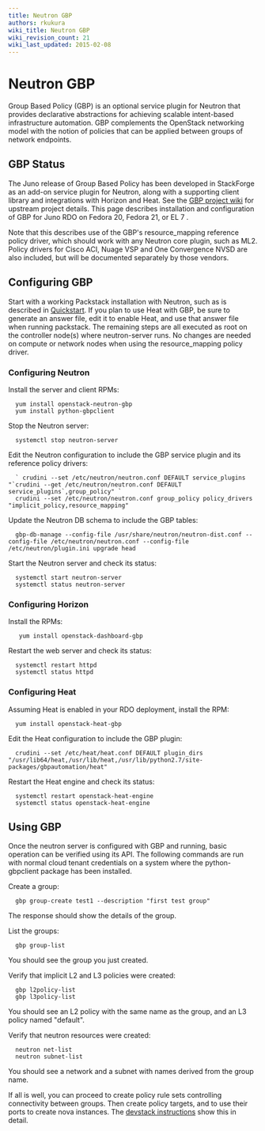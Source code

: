 ```yaml
---
title: Neutron GBP
authors: rkukura
wiki_title: Neutron GBP
wiki_revision_count: 21
wiki_last_updated: 2015-02-08
---
```


# Neutron GBP

Group Based Policy (GBP) is an optional service plugin for Neutron that provides declarative abstractions for achieving scalable intent-based infrastructure automation. GBP complements the OpenStack networking model with the notion of policies that can be applied between groups of network endpoints.

## GBP Status

The Juno release of Group Based Policy has been developed in StackForge as an add-on service plugin for Neutron, along with a supporting client library and integrations with Horizon and Heat. See the [GBP project wiki](https://wiki.openstack.org/wiki/GroupBasedPolicy) for upstream project details. This page describes installation and configuration of GBP for Juno RDO on Fedora 20, Fedora 21, or EL 7 .

Note that this describes use of the GBP's resource_mapping reference policy driver, which should work with any Neutron core plugin, such as ML2. Policy drivers for Cisco ACI, Nuage VSP and One Convergence NVSD are also included, but will be documented separately by those vendors.

## Configuring GBP

Start with a working Packstack installation with Neutron, such as is described in [Quickstart](/install/quickstart/). If you plan to use Heat with GBP, be sure to generate an answer file, edit it to enable Heat, and use that answer file when running packstack. The remaining steps are all executed as root on the controller node(s) where neutron-server runs. No changes are needed on compute or network nodes when using the resource_mapping policy driver.

### Configuring Neutron

Install the server and client RPMs:

      yum install openstack-neutron-gbp
      yum install python-gbpclient

Stop the Neutron server:

      systemctl stop neutron-server

Edit the Neutron configuration to include the GBP service plugin and its reference policy drivers:

      ` crudini --set /etc/neutron/neutron.conf DEFAULT service_plugins "`crudini --get /etc/neutron/neutron.conf DEFAULT service_plugins`,group_policy" `
      crudini --set /etc/neutron/neutron.conf group_policy policy_drivers "implicit_policy,resource_mapping"

Update the Neutron DB schema to include the GBP tables:

      gbp-db-manage --config-file /usr/share/neutron/neutron-dist.conf --config-file /etc/neutron/neutron.conf --config-file /etc/neutron/plugin.ini upgrade head

Start the Neutron server and check its status:

      systemctl start neutron-server
      systemctl status neutron-server

### Configuring Horizon

Install the RPMs:

       yum install openstack-dashboard-gbp

Restart the web server and check its status:

      systemctl restart httpd
      systemctl status httpd

### Configuring Heat

Assuming Heat is enabled in your RDO deployment, install the RPM:

      yum install openstack-heat-gbp

Edit the Heat configuration to include the GBP plugin:

      crudini --set /etc/heat/heat.conf DEFAULT plugin_dirs "/usr/lib64/heat,/usr/lib/heat,/usr/lib/python2.7/site-packages/gbpautomation/heat"

Restart the Heat engine and check its status:

      systemctl restart openstack-heat-engine
      systemctl status openstack-heat-engine

## Using GBP

Once the neutron server is configured with GBP and running, basic operation can be verified using its API. The following commands are run with normal cloud tenant credentials on a system where the python-gbpclient package has been installed.

Create a group:

      gbp group-create test1 --description "first test group"

The response should show the details of the group.

List the groups:

      gbp group-list

You should see the group you just created.

Verify that implicit L2 and L3 policies were created:

      gbp l2policy-list
      gbp l3policy-list

You should see an L2 policy with the same name as the group, and an L3 policy named "default".

Verify that neutron resources were created:

      neutron net-list
      neutron subnet-list

You should see a network and a subnet with names derived from the group name.

If all is well, you can proceed to create policy rule sets controlling connectivity between groups. Then create policy targets, and to use their ports to create nova instances. The [devstack instructions](https://wiki.openstack.org/wiki/GroupBasedPolicy/InstallDevstack) show this in detail.
